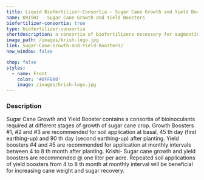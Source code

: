 ```yaml
---
title: Liquid Biofertilizer-Consortia - Sugar Cane Growth and Yield Boosters
name: KRISHI - Sugar Cane Growth and Yield Boosters
biofertilizer-consortia: true
type: biofertilizer-consortia
shortdescription: a consortia of biofertilizers necessary for augmenting vegetative growth of mulberry
image_path: /images/krish-logo.jpg
link: Sugar-Cane-Growth-and-Yield-Boosters/
new_window: false

shop: false
styles:
  - name: Front
    color: '#0FF000'
    image: /images/krish-logo.jpg
---
```

### Description
Sugar Cane Growth and Yield Booster contains a consortia of bioinoculants required at different stages of growth of sugar cane crop. Growth Boosters #1, #2 and #3 are recommended for soil application at basal, 45 th day (first earthing-up) and 90 th day (second earthing-up) after planting. Yield boosters #4 and #5 are recommended for application at monthly intervals between 4 to 8 th month after planting. Krishi- Sugar cane growth and yield boosters are recommended @ one liter per acre. Repeated soil applications of yield boosters from 4 to 8 th month at monthly interval will be beneficial for increasing cane weight and sugar recovery.
